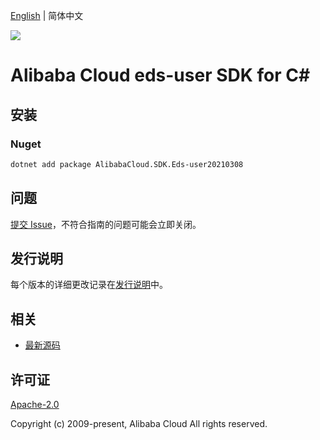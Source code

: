 [English](README.md) | 简体中文

![](https://aliyunsdk-pages.alicdn.com/icons/AlibabaCloud.svg)

# Alibaba Cloud eds-user SDK for C#

## 安装

### Nuget

```bash
dotnet add package AlibabaCloud.SDK.Eds-user20210308
```

## 问题

[提交 Issue](https://github.com/aliyun/alibabacloud-csharp-sdk/issues/new)，不符合指南的问题可能会立即关闭。

## 发行说明

每个版本的详细更改记录在[发行说明](./ChangeLog.md)中。

## 相关

* [最新源码](https://github.com/aliyun/alibabacloud-csharp-sdk/)

## 许可证

[Apache-2.0](http://www.apache.org/licenses/LICENSE-2.0)

Copyright (c) 2009-present, Alibaba Cloud All rights reserved.

